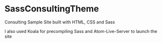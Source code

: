 # SassConsultingTheme
Consulting Sample Site built with HTML, CSS and Sass 

I also used Koala for precompiling Sass and Atom-Live-Server to launch the site  
